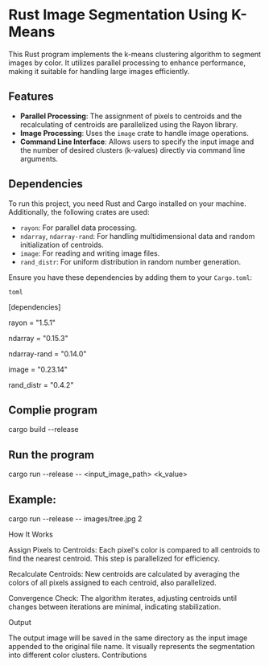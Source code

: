 # Rust Image Segmentation Using K-Means

This Rust program implements the k-means clustering algorithm to segment images by color. It utilizes parallel processing to enhance performance, making it suitable for handling large images efficiently.

## Features

- **Parallel Processing**: The assignment of pixels to centroids and the recalculating of centroids are parallelized using the Rayon library.
- **Image Processing**: Uses the `image` crate to handle image operations.
- **Command Line Interface**: Allows users to specify the input image and the number of desired clusters (k-values) directly via command line arguments.

## Dependencies

To run this project, you need Rust and Cargo installed on your machine. Additionally, the following crates are used:

- `rayon`: For parallel data processing.
- `ndarray`, `ndarray-rand`: For handling multidimensional data and random initialization of centroids.
- `image`: For reading and writing image files.
- `rand_distr`: For uniform distribution in random number generation.

Ensure you have these dependencies by adding them to your `Cargo.toml`:

```toml```

[dependencies]

rayon = "1.5.1"

ndarray = "0.15.3"

ndarray-rand = "0.14.0"

image = "0.23.14"

rand_distr = "0.4.2"


## Complie program
cargo build --release

## Run the program
cargo run --release -- <input_image_path> <k_value>

## Example:
cargo run --release -- images/tree.jpg 2

How It Works

Assign Pixels to Centroids: Each pixel's color is compared to all centroids to find the nearest centroid. This step is parallelized for efficiency.
    
Recalculate Centroids: New centroids are calculated by averaging the colors of all pixels assigned to each centroid, also parallelized.

Convergence Check: The algorithm iterates, adjusting centroids until changes between iterations are minimal, indicating stabilization.

Output

The output image will be saved in the same directory as the input image appended to the original file name. It visually represents the segmentation into different color clusters.
Contributions

